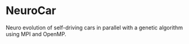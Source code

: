 # NeuroCar

Neuro evolution of self-driving cars in parallel with a genetic algorithm using MPI and OpenMP.
